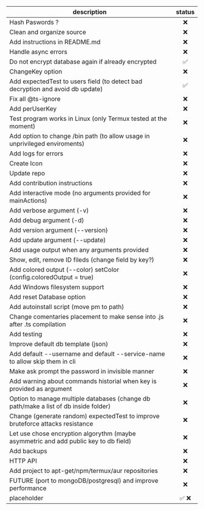 | description | status |
| ----- | :-----: |
| Hash Paswords ? | ❌ |
| Clean and organize source | ❌ |
| Add instructions in README.md | ❌ |
| Handle async errors | ❌ |
| Do not encrypt database again if already encrypted | ✅ |
| ChangeKey option | ❌ |
| Add expectedTest to users field (to detect bad decryption and avoid db update) | ✅ |
| Fix all @ts-ignore | ❌ |
| Add perUserKey | ❌ |
| Test program works in Linux (only Termux tested at the moment) | ❌ |
| Add option to change /bin path (to allow usage in unprivileged enviroments) | ❌ |
| Add logs for errors | ❌ |
| Create Icon | ❌ |
| Update repo | ❌ | 
| Add contribution instructions | ❌ |
| Add interactive mode (no arguments provided for mainActions) | ❌ |
| Add verbose argument (-v) | ❌ |
| Add debug argument (-d) | ❌ |
| Add version argument (--version) | ❌ |
| Add update argument (--update) | ❌ |
| Add usage output when any arguments provided | ❌ |
| Show, edit, remove ID fileds (change field by key?) | ❌ |
| Add colored output (--color) setColor (config.coloredOutput = true) | ❌ |
| Add Windows filesystem support | ❌ |
| Add reset Database option | ❌ |
| Add autoinstall script (move pm to path) | ❌ |
| Change comentaries placement to make sense into .js after .ts compilation | ❌ |
| Add testing | ❌ |
| Improve default db template (json) | ❌ |
| Add default --username and default --service-name to allow skip them in cli | ❌ |
| Make ask prompt the password in invisible manner | ❌ |
| Add warning about commands historial when key is provided as argument | ❌ |
| Option to manage multiple databases (change db path/make a list of db inside folder) | ❌ |
| Change (generate random) expectedTest to improve bruteforce attacks resistance | ❌ |
| Let use chose encryption algorythm (maybe asymmetric and add public key to db field) | ❌ |
| Add backups | ❌
| HTTP API | ❌ 
| Add project to apt-get/npm/termux/aur repositories | ❌ |
| FUTURE (port to mongoDB/postgresql) and improve performance | ❌ |  
| placeholder | ✅ ❌ |


